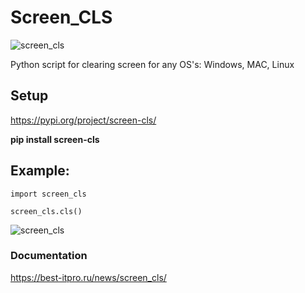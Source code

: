 # Screen_CLS

<img src="https://igorman2005.github.io/images/screen_cls.jpg" alt="screen_cls">

Python script for clearing screen for any OS's: Windows, MAC, Linux

## Setup
https://pypi.org/project/screen-cls/

**pip install screen-cls**

## Example:
```
import screen_cls

screen_cls.cls()
```

<img src="https://igorman2005.github.io/images/screen_cls_code.jpg" alt="screen_cls">

### Documentation

https://best-itpro.ru/news/screen_cls/
